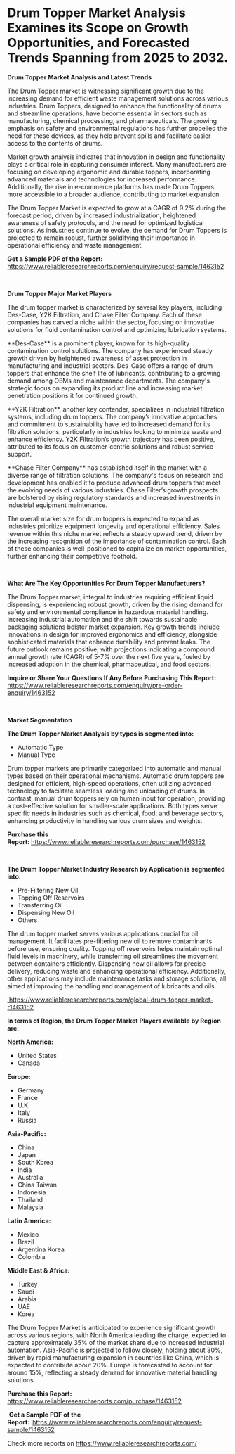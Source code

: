 <p><h1>Drum Topper Market Analysis Examines its Scope on Growth Opportunities, and Forecasted Trends Spanning from 2025 to 2032.</h1></p><p><strong>Drum Topper Market Analysis and Latest Trends</strong></p>
<p><p>The Drum Topper market is witnessing significant growth due to the increasing demand for efficient waste management solutions across various industries. Drum Toppers, designed to enhance the functionality of drums and streamline operations, have become essential in sectors such as manufacturing, chemical processing, and pharmaceuticals. The growing emphasis on safety and environmental regulations has further propelled the need for these devices, as they help prevent spills and facilitate easier access to the contents of drums.</p><p>Market growth analysis indicates that innovation in design and functionality plays a critical role in capturing consumer interest. Many manufacturers are focusing on developing ergonomic and durable toppers, incorporating advanced materials and technologies for increased performance. Additionally, the rise in e-commerce platforms has made Drum Toppers more accessible to a broader audience, contributing to market expansion.</p><p>The Drum Topper Market is expected to grow at a CAGR of 9.2% during the forecast period, driven by increased industrialization, heightened awareness of safety protocols, and the need for optimized logistical solutions. As industries continue to evolve, the demand for Drum Toppers is projected to remain robust, further solidifying their importance in operational efficiency and waste management.</p></p>
<p><strong>Get a Sample PDF of the Report:&nbsp;</strong> <a href="https://www.reliableresearchreports.com/enquiry/request-sample/1463152?utm_campaign=2203&utm_medium=2&utm_source=Github&utm_content=ia&utm_term=18022025&utm_id=drum-topper">https://www.reliableresearchreports.com/enquiry/request-sample/1463152</a></p>
<p>&nbsp;</p>
<p><strong>Drum Topper Major Market Players</strong></p>
<p><p>The drum topper market is characterized by several key players, including Des-Case, Y2K Filtration, and Chase Filter Company. Each of these companies has carved a niche within the sector, focusing on innovative solutions for fluid contamination control and optimizing lubrication systems.</p><p>**Des-Case** is a prominent player, known for its high-quality contamination control solutions. The company has experienced steady growth driven by heightened awareness of asset protection in manufacturing and industrial sectors. Des-Case offers a range of drum toppers that enhance the shelf life of lubricants, contributing to a growing demand among OEMs and maintenance departments. The company's strategic focus on expanding its product line and increasing market penetration positions it for continued growth.</p><p>**Y2K Filtration**, another key contender, specializes in industrial filtration systems, including drum toppers. The company’s innovative approaches and commitment to sustainability have led to increased demand for its filtration solutions, particularly in industries looking to minimize waste and enhance efficiency. Y2K Filtration’s growth trajectory has been positive, attributed to its focus on customer-centric solutions and robust service support.</p><p>**Chase Filter Company** has established itself in the market with a diverse range of filtration solutions. The company's focus on research and development has enabled it to produce advanced drum toppers that meet the evolving needs of various industries. Chase Filter’s growth prospects are bolstered by rising regulatory standards and increased investments in industrial equipment maintenance.</p><p>The overall market size for drum toppers is expected to expand as industries prioritize equipment longevity and operational efficiency. Sales revenue within this niche market reflects a steady upward trend, driven by the increasing recognition of the importance of contamination control. Each of these companies is well-positioned to capitalize on market opportunities, further enhancing their competitive foothold.</p></p>
<p>&nbsp;</p>
<p><strong>What Are The Key Opportunities For Drum Topper Manufacturers?</strong></p>
<p><p>The Drum Topper market, integral to industries requiring efficient liquid dispensing, is experiencing robust growth, driven by the rising demand for safety and environmental compliance in hazardous material handling. Increasing industrial automation and the shift towards sustainable packaging solutions bolster market expansion. Key growth trends include innovations in design for improved ergonomics and efficiency, alongside sophisticated materials that enhance durability and prevent leaks. The future outlook remains positive, with projections indicating a compound annual growth rate (CAGR) of 5-7% over the next five years, fueled by increased adoption in the chemical, pharmaceutical, and food sectors.</p></p>
<p><strong>Inquire or Share Your Questions If Any Before Purchasing This Report:</strong> <a href="https://www.reliableresearchreports.com/enquiry/pre-order-enquiry/1463152?utm_campaign=2203&utm_medium=2&utm_source=Github&utm_content=ia&utm_term=18022025&utm_id=drum-topper">https://www.reliableresearchreports.com/enquiry/pre-order-enquiry/1463152</a></p>
<p>&nbsp;</p>
<p><strong>Market Segmentation</strong></p>
<p><strong>The Drum Topper Market Analysis by types is segmented into:</strong></p>
<p><ul><li>Automatic Type</li><li>Manual Type</li></ul></p>
<p><p>Drum topper markets are primarily categorized into automatic and manual types based on their operational mechanisms. Automatic drum toppers are designed for efficient, high-speed operations, often utilizing advanced technology to facilitate seamless loading and unloading of drums. In contrast, manual drum toppers rely on human input for operation, providing a cost-effective solution for smaller-scale applications. Both types serve specific needs in industries such as chemical, food, and beverage sectors, enhancing productivity in handling various drum sizes and weights.</p></p>
<p><strong>Purchase this Report:&nbsp;</strong><a href="https://www.reliableresearchreports.com/purchase/1463152?utm_campaign=2203&utm_medium=2&utm_source=Github&utm_content=ia&utm_term=18022025&utm_id=drum-topper">https://www.reliableresearchreports.com/purchase/1463152</a></p>
<p>&nbsp;</p>
<p><strong>The Drum Topper Market Industry Research by Application is segmented into:</strong></p>
<p><ul><li>Pre-Filtering New Oil</li><li>Topping Off Reservoirs</li><li>Transferring Oil</li><li>Dispensing New Oil</li><li>Others</li></ul></p>
<p><p>The drum topper market serves various applications crucial for oil management. It facilitates pre-filtering new oil to remove contaminants before use, ensuring quality. Topping off reservoirs helps maintain optimal fluid levels in machinery, while transferring oil streamlines the movement between containers efficiently. Dispensing new oil allows for precise delivery, reducing waste and enhancing operational efficiency. Additionally, other applications may include maintenance tasks and storage solutions, all aimed at improving the handling and management of lubricants and oils.</p></p>
<p><a href="https://www.reliableresearchreports.com/global-drum-topper-market-r1463152?utm_campaign=2203&utm_medium=2&utm_source=Github&utm_content=ia&utm_term=18022025&utm_id=drum-topper">&nbsp;https://www.reliableresearchreports.com/global-drum-topper-market-r1463152</a></p>
<p><strong>In terms of Region, the Drum Topper Market Players available by Region are:</strong></p>
<p>
    <p> <strong> North America: </strong>
        <ul>
            <li>United States</li>
            <li>Canada</li>
        </ul>
        </p> 
    <p> <strong> Europe: </strong>
        <ul>
            <li>Germany</li>
            <li>France</li>
            <li>U.K.</li>
            <li>Italy</li>
            <li>Russia</li>
        </ul>
        </p> 
    <p> <strong> Asia-Pacific: </strong>
        <ul>
            <li>China</li>
            <li>Japan</li>
            <li>South Korea</li>
            <li>India</li>
            <li>Australia</li>
            <li>China Taiwan</li>
            <li>Indonesia</li>
            <li>Thailand</li>
            <li>Malaysia</li>
        </ul>
        </p> 
    <p> <strong> Latin America: </strong>
        <ul>
            <li>Mexico</li>
            <li>Brazil</li>
            <li>Argentina Korea</li>
            <li>Colombia</li>
        </ul>
        </p> 
    <p> <strong> Middle East & Africa: </strong>
        <ul>
            <li>Turkey</li>
            <li>Saudi</li>
            <li>Arabia</li>
            <li>UAE</li>
            <li>Korea</li>
        </ul>
    </p>
    </p>
<p><p>The Drum Topper Market is anticipated to experience significant growth across various regions, with North America leading the charge, expected to capture approximately 35% of the market share due to increased industrial automation. Asia-Pacific is projected to follow closely, holding about 30%, driven by rapid manufacturing expansion in countries like China, which is expected to contribute about 20%. Europe is forecasted to account for around 15%, reflecting a steady demand for innovative material handling solutions.</p></p>
<p><strong>Purchase this Report: </strong><a href="https://www.reliableresearchreports.com/purchase/1463152?utm_campaign=2203&utm_medium=2&utm_source=Github&utm_content=ia&utm_term=18022025&utm_id=drum-topper">https://www.reliableresearchreports.com/purchase/1463152</a></p>
<p>&nbsp;<strong>Get a Sample PDF of the Report:&nbsp;&nbsp;</strong><a href="https://www.reliableresearchreports.com/enquiry/request-sample/1463152?utm_campaign=2203&utm_medium=2&utm_source=Github&utm_content=ia&utm_term=18022025&utm_id=drum-topper">https://www.reliableresearchreports.com/enquiry/request-sample/1463152</a></p>
<p><strong></strong></p>
<p>Check more reports on <a href="https://www.reliableresearchreports.com/?utm_campaign=2203&utm_medium=2&utm_source=Github&utm_content=ia&utm_term=18022025&utm_id=drum-topper">https://www.reliableresearchreports.com/</a></p>